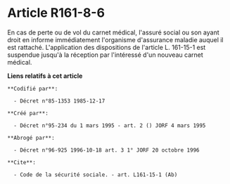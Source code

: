 # Article R161-8-6

En cas de perte ou de vol du carnet médical, l'assuré social ou son ayant droit en informe immédiatement l'organisme
d'assurance maladie auquel il est rattaché. L'application des dispositions de l'article L. 161-15-1 est suspendue jusqu'à la
réception par l'intéressé d'un nouveau carnet médical.

**Liens relatifs à cet article**

	**Codifié par**:

	  - Décret n°85-1353 1985-12-17

	**Créé par**:

	  - Décret n°95-234 du 1 mars 1995 - art. 2 () JORF 4 mars 1995

	**Abrogé par**:

	  - Décret n°96-925 1996-10-18 art. 3 1° JORF 20 octobre 1996

	**Cite**:

	  - Code de la sécurité sociale. - art. L161-15-1 (Ab)
